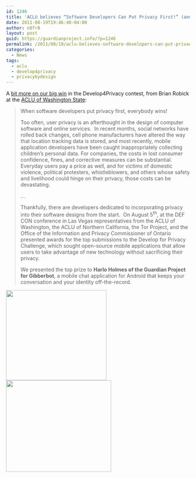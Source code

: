 ```yaml
---
id: 1246
title: 'ACLU believes “Software Developers Can Put Privacy First!” (and so do we!)'
date: 2011-08-19T19:46:40-04:00
author: n8fr8
layout: post
guid: https://guardianproject.info/?p=1246
permalink: /2011/08/19/aclu-believes-software-developers-can-put-privacy-first-and-so-do-we/
categories:
  - News
tags:
  - aclu
  - develop4privacy
  - privacybydesign
---
```

A [bit more on our big win](http://www.aclu-wa.org/blog/software-developers-can-put-privacy-first) in the Develop4Privacy contest, from Brian Robick at the [ACLU of Washington State](http://www.aclu-wa.org/):

> When software developers put privacy first, everybody wins!
> 
> Too often, user privacy is an afterthought in the design of computer software and online services.  In recent months, social networks have rolled back changes, cell phone manufacturers have altered the way that location tracking data is stored, and most recently, mobile application developers have been caught inappropriately collecting children’s personal data. For companies, the costs in lost consumer confidence, fines, and corrective measures can be substantial. Everyday users pay a price as well, and for victims of domestic violence, political protesters, whistleblowers, and others whose safety and livelihood could hinge on their privacy, those costs can be devastating.
> 
> …
> 
> Thankfully, there are developers dedicated to incorporating privacy into their software designs from the start.  On August 5<sup>th</sup>, at the DEF CON conference in Las Vegas representatives from the ACLU of Washington, the ACLU of Northern California, the Tor Project, and the Office of the Information and Privacy Commissioner of Ontario presented awards for the top submissions to the Develop for Privacy Challenge, which sought open-source mobile applications that allow users to take advantage of new technology without sacrificing their privacy.
> 
> We presented the top prize to **Harlo Holmes of the Guardian Project for Gibberbot**, a mobile chat application for Android that keeps your conversation and your identity off-the-record.

<img class="alignnone" src="https://www.aclu-wa.org/sites/default/files/imagecache/main-image-275/images/d4plogo.JPG" alt="" width="275" height="246" /><img class="alignnone" src="https://www.aclu-wa.org/sites/default/files/u7/Harlo-Roland_0.jpg" alt="" width="288" height="250" />